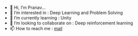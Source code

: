 - 👋 Hi, I’m Pranav...
- 👀 I’m interested in : Deep Learning and Problem Solving
- 🌱 I’m currently learning : Unity 
- 💞️ I’m looking to collaborate on : Deep reinforcement learning
- 📫 How to reach me : [mail](https://mail.google.com/mail/u/0/?fs=1&tf=cm&source=mailto&to=pranav.sai.work@gmail.com)

<!---
pranavsai0809/pranavsai0809 is a ✨ special ✨ repository because its `README.md` (this file) appears on your GitHub profile.
You can click the Preview link to take a look at your changes.
--->
